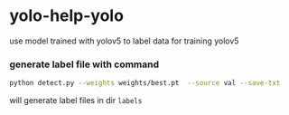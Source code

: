 # yolo-help-yolo
use model trained with yolov5 to label data for training yolov5

### generate label file with command
```bash
python detect.py --weights weights/best.pt  --source val --save-txt
```
will generate label files in dir `labels`
